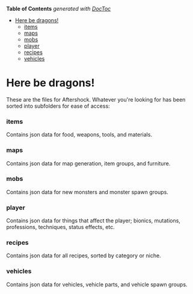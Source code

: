<!-- START doctoc generated TOC please keep comment here to allow auto update -->
<!-- DON'T EDIT THIS SECTION, INSTEAD RE-RUN doctoc TO UPDATE -->
**Table of Contents**  *generated with [DocToc](https://github.com/thlorenz/doctoc)*

- [Here be dragons!](#here-be-dragons)
    - [items](#items)
    - [maps](#maps)
    - [mobs](#mobs)
    - [player](#player)
    - [recipes](#recipes)
    - [vehicles](#vehicles)

<!-- END doctoc generated TOC please keep comment here to allow auto update -->

# Here be dragons!

These are the files for Aftershock. Whatever you're looking for has been sorted into subfolders for ease of access:

### items

Contains json data for food, weapons, tools, and materials.

### maps

Contains json data for map generation, item groups, and furniture.

### mobs

Contains json data for new monsters and monster spawn groups.

### player

Contains json data for things that affect the player; bionics, mutations, professions, techniques, status effects, etc.

### recipes

Contains json data for all recipes, sorted by category or niche.

### vehicles

Contains json data for vehicles, vehicle parts, and vehicle spawn groups.